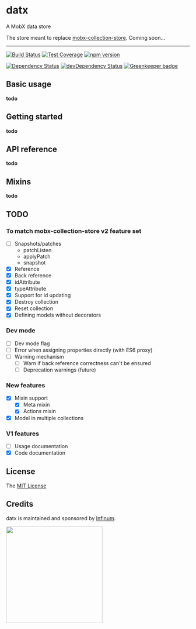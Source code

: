 # datx

A MobX data store

The store meant to replace [mobx-collection-store](https://github.com/infinum/mobx-collection-store). Coming soon...

***

[![Build Status](https://travis-ci.org/infinum/datx.svg?branch=master)](https://travis-ci.org/infinum/datx)
[![Test Coverage](https://codeclimate.com/github/infinum/datx/badges/coverage.svg)](https://codeclimate.com/github/infinum/datx/coverage)
[![npm version](https://badge.fury.io/js/datx.svg)](https://badge.fury.io/js/datx)

[![Dependency Status](https://david-dm.org/infinum/datx.svg)](https://david-dm.org/infinum/datx)
[![devDependency Status](https://david-dm.org/infinum/datx/dev-status.svg)](https://david-dm.org/infinum/datx#info=devDependencies)
[![Greenkeeper badge](https://badges.greenkeeper.io/infinum/datx.svg)](https://greenkeeper.io/)

## Basic usage

**todo**

## Getting started

**todo**

## API reference

**todo**

## Mixins

**todo**

## TODO

### To match mobx-collection-store v2 feature set

* [ ] Snapshots/patches
  * patchListen
  * applyPatch
  * snapshot
* [x] Reference
* [x] Back reference
* [x] idAttribute
* [x] typeAttribute
* [x] Support for id updating
* [x] Destroy collection
* [x] Reset collection
* [x] Defining models without decorators

### Dev mode

* [ ] Dev mode flag
* [ ] Error when assigning properties directly (with ES6 proxy)
* [ ] Warning mechanism
  * [ ] Warn if back reference correctness can't be ensured
  * [ ] Deprecation warnings (future)

### New features

* [x] Mixin support
  * [x] Meta mixin
  * [x] Actions mixin
* [x] Model in multiple collections

### V1 features

* [ ] Usage documentation
* [x] Code documentation

## License

The [MIT License](LICENSE)

## Credits

datx is maintained and sponsored by
[Infinum](http://www.infinum.co).

<img src="https://infinum.co/infinum.png" width="264">
